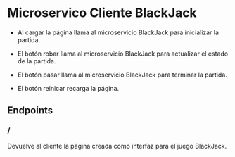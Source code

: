 # Microservico Cliente BlackJack

- Al cargar la página llama al microservicio BlackJack para inicializar la partida.

- El botón robar llama al microservicio BlackJack para actualizar el estado de la partida.

- El botón pasar llama al microservicio BlackJack para terminar la partida.

- El botón reinicar recarga la página.


## Endpoints
### /
Devuelve al cliente la página creada como interfaz para el juego BlackJack.
